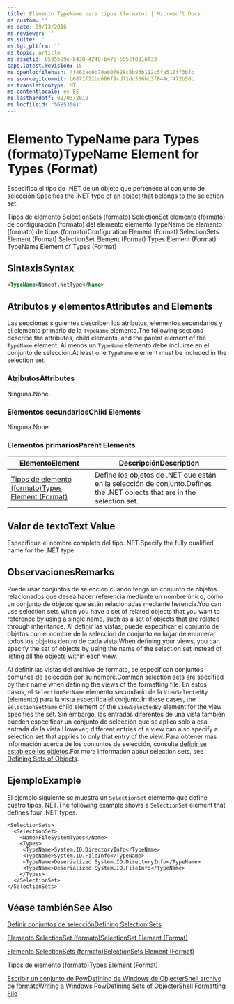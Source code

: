 ```yaml
---
title: Elemento TypeName para tipos (formato) | Microsoft Docs
ms.custom: ''
ms.date: 09/13/2016
ms.reviewer: ''
ms.suite: ''
ms.tgt_pltfrm: ''
ms.topic: article
ms.assetid: 0595b99e-b438-4240-b47b-555cf0316f33
caps.latest.revision: 15
ms.openlocfilehash: 4f463ac6b70a00f628c5b93b112c5fa510ff3bfb
ms.sourcegitcommit: b6871f21bd666f9cd71dd336bb3f844cf472b56c
ms.translationtype: MT
ms.contentlocale: es-ES
ms.lasthandoff: 02/03/2019
ms.locfileid: "56853581"
---
```

# <a name="typename-element-for-types-format"></a><span data-ttu-id="acd47-102">Elemento TypeName para Types (formato)</span><span class="sxs-lookup"><span data-stu-id="acd47-102">TypeName Element for Types (Format)</span></span>

<span data-ttu-id="acd47-103">Especifica el tipo de .NET de un objeto que pertenece al conjunto de selección.</span><span class="sxs-lookup"><span data-stu-id="acd47-103">Specifies the .NET type of an object that belongs to the selection set.</span></span>

<span data-ttu-id="acd47-104">Tipos de elemento SelectionSets (formato) SelectionSet elemento (formato) de configuración (formato) del elemento elemento TypeName de elemento (formato) de tipos (formato)</span><span class="sxs-lookup"><span data-stu-id="acd47-104">Configuration Element (Format) SelectionSets Element (Format) SelectionSet Element (Format) Types Element (Format) TypeName Element of Types (Format)</span></span>

## <a name="syntax"></a><span data-ttu-id="acd47-105">Sintaxis</span><span class="sxs-lookup"><span data-stu-id="acd47-105">Syntax</span></span>

```xml
<TypeName>Nameof.NetType</Name>
```

## <a name="attributes-and-elements"></a><span data-ttu-id="acd47-106">Atributos y elementos</span><span class="sxs-lookup"><span data-stu-id="acd47-106">Attributes and Elements</span></span>

<span data-ttu-id="acd47-107">Las secciones siguientes describen los atributos, elementos secundarios y el elemento primario de la `TypeName` elemento.</span><span class="sxs-lookup"><span data-stu-id="acd47-107">The following sections describe the attributes, child elements, and the parent element of the `TypeName` element.</span></span> <span data-ttu-id="acd47-108">Al menos un `TypeName` elemento debe incluirse en el conjunto de selección.</span><span class="sxs-lookup"><span data-stu-id="acd47-108">At least one `TypeName` element must be included in the selection set.</span></span>

### <a name="attributes"></a><span data-ttu-id="acd47-109">Atributos</span><span class="sxs-lookup"><span data-stu-id="acd47-109">Attributes</span></span>

<span data-ttu-id="acd47-110">Ninguna.</span><span class="sxs-lookup"><span data-stu-id="acd47-110">None.</span></span>

### <a name="child-elements"></a><span data-ttu-id="acd47-111">Elementos secundarios</span><span class="sxs-lookup"><span data-stu-id="acd47-111">Child Elements</span></span>

<span data-ttu-id="acd47-112">Ninguna.</span><span class="sxs-lookup"><span data-stu-id="acd47-112">None.</span></span>

### <a name="parent-elements"></a><span data-ttu-id="acd47-113">Elementos primarios</span><span class="sxs-lookup"><span data-stu-id="acd47-113">Parent Elements</span></span>

|<span data-ttu-id="acd47-114">Elemento</span><span class="sxs-lookup"><span data-stu-id="acd47-114">Element</span></span>|<span data-ttu-id="acd47-115">Descripción</span><span class="sxs-lookup"><span data-stu-id="acd47-115">Description</span></span>|
|-------------|-----------------|
|[<span data-ttu-id="acd47-116">Tipos de elemento (formato)</span><span class="sxs-lookup"><span data-stu-id="acd47-116">Types Element (Format)</span></span>](./types-element-for-selectionset-format.md)|<span data-ttu-id="acd47-117">Define los objetos de .NET que están en la selección de conjunto.</span><span class="sxs-lookup"><span data-stu-id="acd47-117">Defines the .NET objects that are in the selection set.</span></span>|

## <a name="text-value"></a><span data-ttu-id="acd47-118">Valor de texto</span><span class="sxs-lookup"><span data-stu-id="acd47-118">Text Value</span></span>

<span data-ttu-id="acd47-119">Especifique el nombre completo del tipo. NET.</span><span class="sxs-lookup"><span data-stu-id="acd47-119">Specify the fully qualified name for the .NET type.</span></span>

## <a name="remarks"></a><span data-ttu-id="acd47-120">Observaciones</span><span class="sxs-lookup"><span data-stu-id="acd47-120">Remarks</span></span>

<span data-ttu-id="acd47-121">Puede usar conjuntos de selección cuando tenga un conjunto de objetos relacionados que desea hacer referencia mediante un nombre único, como un conjunto de objetos que están relacionadas mediante herencia.</span><span class="sxs-lookup"><span data-stu-id="acd47-121">You can use selection sets when you have a set of related objects that you want to reference by using a single name, such as a set of objects that are related through inheritance.</span></span> <span data-ttu-id="acd47-122">Al definir las vistas, puede especificar el conjunto de objetos con el nombre de la selección de conjunto en lugar de enumerar todos los objetos dentro de cada vista.</span><span class="sxs-lookup"><span data-stu-id="acd47-122">When defining your views, you can specify the set of objects by using the name of the selection set instead of listing all the objects within each view.</span></span>

<span data-ttu-id="acd47-123">Al definir las vistas del archivo de formato, se especifican conjuntos comunes de selección por su nombre.</span><span class="sxs-lookup"><span data-stu-id="acd47-123">Common selection sets are specified by their name when defining the views of the formatting file.</span></span> <span data-ttu-id="acd47-124">En estos casos, el `SelectionSetName` elemento secundario de la `ViewSelectedBy` (elemento) para la vista especifica el conjunto.</span><span class="sxs-lookup"><span data-stu-id="acd47-124">In these cases, the `SelectionSetName` child element of the `ViewSelectedBy` element for the view specifies the set.</span></span> <span data-ttu-id="acd47-125">Sin embargo, las entradas diferentes de una vista también pueden especificar un conjunto de selección que se aplica solo a esa entrada de la vista.</span><span class="sxs-lookup"><span data-stu-id="acd47-125">However, different entries of a view can also specify a selection set that applies to only that entry of the view.</span></span> <span data-ttu-id="acd47-126">Para obtener más información acerca de los conjuntos de selección, consulte [definir se establece los objetos](./defining-selection-sets.md).</span><span class="sxs-lookup"><span data-stu-id="acd47-126">For more information about selection sets, see [Defining Sets of Objects](./defining-selection-sets.md).</span></span>

## <a name="example"></a><span data-ttu-id="acd47-127">Ejemplo</span><span class="sxs-lookup"><span data-stu-id="acd47-127">Example</span></span>

<span data-ttu-id="acd47-128">El ejemplo siguiente se muestra un `SelectionSet` elemento que define cuatro tipos. NET.</span><span class="sxs-lookup"><span data-stu-id="acd47-128">The following example shows a `SelectionSet` element that defines four .NET types.</span></span>

```
<SelectionSets>
  <SelectionSet>
    <Name>FileSystemTypes</Name>
    <Types>
     <TypeName>System.IO.DirectoryInfo</TypeName>
     <TypeName>System.IO.FileInfo</TypeName>
     <TypeName>Deserialized.System.IO.DirectoryInfo</TypeName>
     <TypeName>Deserialized.System.IO.FileInfo</TypeName>
    </Types>
  </SelectionSet>
</SelectionSets>
```

## <a name="see-also"></a><span data-ttu-id="acd47-129">Véase también</span><span class="sxs-lookup"><span data-stu-id="acd47-129">See Also</span></span>

[<span data-ttu-id="acd47-130">Definir conjuntos de selección</span><span class="sxs-lookup"><span data-stu-id="acd47-130">Defining Selection Sets</span></span>](./defining-selection-sets.md)

[<span data-ttu-id="acd47-131">Elemento SelectionSet (formato)</span><span class="sxs-lookup"><span data-stu-id="acd47-131">SelectionSet Element (Format)</span></span>](./selectionset-element-format.md)

[<span data-ttu-id="acd47-132">Elemento SelectionSets (formato)</span><span class="sxs-lookup"><span data-stu-id="acd47-132">SelectionSets Element (Format)</span></span>](./selectionsets-element-format.md)

[<span data-ttu-id="acd47-133">Tipos de elemento (formato)</span><span class="sxs-lookup"><span data-stu-id="acd47-133">Types Element (Format)</span></span>](./types-element-for-selectionset-format.md)

[<span data-ttu-id="acd47-134">Escribir un conjunto de PowDefining de Windows de ObjecterShell archivo de formato</span><span class="sxs-lookup"><span data-stu-id="acd47-134">Writing a Windows PowDefining Sets of ObjecterShell Formatting File</span></span>](./writing-a-powershell-formatting-file.md)
